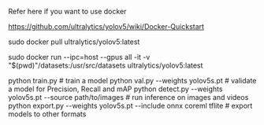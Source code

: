 Refer here if you want to use docker

https://github.com/ultralytics/yolov5/wiki/Docker-Quickstart

sudo docker pull ultralytics/yolov5:latest

sudo docker run --ipc=host --gpus all -it -v "$(pwd)"/datasets:/usr/src/datasets ultralytics/yolov5:latest

python train.py  # train a model
python val.py --weights yolov5s.pt  # validate a model for Precision, Recall and mAP
python detect.py --weights yolov5s.pt --source path/to/images  # run inference on images and videos
python export.py --weights yolov5s.pt --include onnx coreml tflite  # export models to other formats